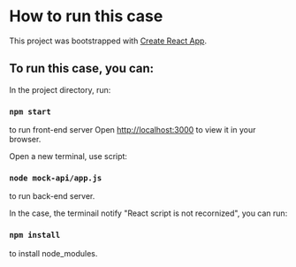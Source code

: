 # How to run this case

This project was bootstrapped with [Create React App](https://github.com/facebook/create-react-app).

## To run this case, you can:

In the project directory, run:

### `npm start`

to run front-end server
Open [http://localhost:3000](http://localhost:3000) to view it in your browser.

Open a new terminal, use script:

### `node mock-api/app.js`

to run back-end server.

In the case, the terminail notify "React script is not recornized", you can run:

### `npm install`

to install node_modules.
